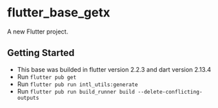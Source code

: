 # flutter_base_getx

A new Flutter project.

## Getting Started
- This base was builded in flutter version 2.2.3 and dart version 2.13.4
- Run `flutter pub get`
- Run `flutter pub run intl_utils:generate`
- Run `flutter pub run build_runner build --delete-conflicting-outputs`
